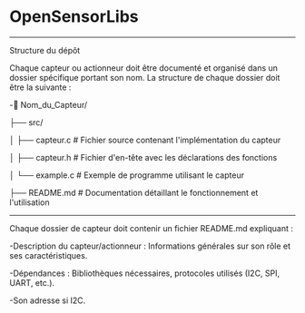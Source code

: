 # OpenSensorLibs

------------------------------------------------------------

Structure du dépôt

Chaque capteur ou actionneur doit être documenté et organisé dans un dossier spécifique portant son nom. La structure de chaque dossier doit être la suivante :

-📂 Nom_du_Capteur/

 ├── src/
 
 │   ├── capteur.c       # Fichier source contenant l'implémentation du capteur
 
 │   ├── capteur.h       # Fichier d'en-tête avec les déclarations des fonctions
 
 │   └── example.c       # Exemple de programme utilisant le capteur
 
 ├── README.md           # Documentation détaillant le fonctionnement et l'utilisation
 
------------------------------------------------------------

 Chaque dossier de capteur doit contenir un fichier README.md expliquant :

  -Description du capteur/actionneur : Informations générales sur son rôle et ses caractéristiques.

  -Dépendances : Bibliothèques nécessaires, protocoles utilisés (I2C, SPI, UART, etc.).

  -Son adresse si I2C.

